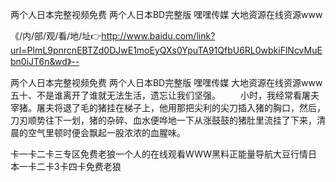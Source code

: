 两个人日本完整视频免费
两个人日本BD完整版
嘿嘿传媒
大地资源在线资源www


《/内/部/观/看/地/址👉http://www.baidu.com/link?url=PImL9pnrcnEBTZd0DJwE1moEyQXs0YpuTA91QfbU6RL0wbkiFlNcvMuEbn0iJT6n&wd》--

两个人日本完整视频免费
两个人日本BD完整版
嘿嘿传媒
大地资源在线资源www
	五十、不是谁离开了谁就无法生活，遗忘让我们坚强。
　　小时，我经常看屠夫宰猪。屠夫将退了毛的猪挂在梯子上，他用那把尖利的尖刀插入猪的胸口，然后，刀刃顺势往下一划，猪的杂碎、血水便哗地一下从涨鼓鼓的猪肚里流挂了下来，清晨的空气里顿时便会飘起一股浓浓的血腥味。





卡一卡二卡三专区免费老狼一个人的在线观看WWW黑料正能量导航大豆行情日本一卡二卡3卡四卡免费老狼
